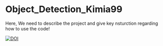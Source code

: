 # Object_Detection_Kimia99

Here, We need to describe the project and give key nsturction regarding how to use the code!

[![DOI](https://zenodo.org/badge/824402103.svg)](https://zenodo.org/doi/10.5281/zenodo.12661749)
